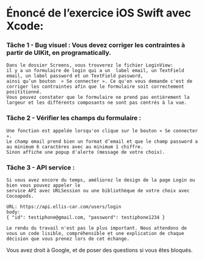 #  Énoncé de l’exercice iOS Swift avec Xcode:

### **Tâche 1 - Bug visuel** : Vous devez corriger les contraintes à partir de UIKit, en programatically. 
    Dans le dossier Screens, vous trouverez le fichier LoginView: 
    il y a un formulaire de login qui a un  label email, un TextField email, un label password et un TextField password, 
    ainsi qu’un bouton  « Se connecter ». Ce qu'on vous demande c'est de corriger les contraintes afin que le formulaire soit correctement posititionné. 
    Vous pouvez constater que le formulaire ne prend pas entièrement la largeur et les différents composants ne sont pas centrés à la vue.

### **Tâche 2 - Vérifier les champs du formulaire** :
    Une fonction est appelée lorsqu'on clique sur le bouton « Se connecter ». 
    Le champ email prend bien un format d’email et que le champ password a au minimum 6 caractères avec au minimum 1 chiffre.
    Sinon affiche une popup d'alerte (message de votre choix).

### **Tâche 3 - API service** : 
    Si vous avez encore du temps, améliorez le design de la page Login ou bien vous pouvez appeler le
    service API avec URLSession ou une bibliothèque de votre choix avec Cocoapods.

    URL: https://api.ellis-car.com/users/login
    body: 
    { "id": testiphone@gmail.com, "password": testiphone1234 } 

    Le rendu du travail n'est pas le plus important. Nous attendons de vous un code lisible, compréhensible et une explication de chaque décision que vous prenez lors de cet échange.

Vous avez droit à Google, et de poser des questions si vous êtes bloqués.
